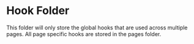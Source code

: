 # Hook Folder
This folder will only store the global hooks that are used across multiple pages.
All page specific hooks are stored in the pages folder.